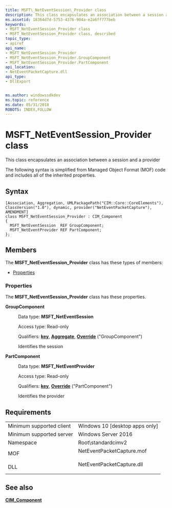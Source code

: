 ```yaml
---
title: MSFT\_NetEventSession\_Provider class
description: This class encapsulates an association between a session and a provider.
ms.assetid: 18364d7d-5753-4376-904a-e2a6ff777beb
keywords:
- MSFT_NetEventSession_Provider class
- MSFT_NetEventSession_Provider class, described
topic_type:
- apiref
api_name:
- MSFT_NetEventSession_Provider
- MSFT_NetEventSession_Provider.GroupComponent
- MSFT_NetEventSession_Provider.PartComponent
api_location:
- NetEventPacketCapture.dll
api_type:
- DllExport


ms.author: windowssdkdev
ms.topic: reference
ms.date: 05/31/2018
ROBOTS: INDEX,FOLLOW
---
```


# MSFT\_NetEventSession\_Provider class

This class encapsulates an association between a session and a provider

The following syntax is simplified from Managed Object Format (MOF) code and includes all of the inherited properties.

## Syntax

``` syntax
[Association, Aggregation, UMLPackagePath("CIM::Core::CoreElements"), ClassVersion("1.0"), dynamic, provider("NetEventPacketCapture"), AMENDMENT]
class MSFT_NetEventSession_Provider : CIM_Component
{
  MSFT_NetEventSession  REF GroupComponent;
  MSFT_NetEventProvider REF PartComponent;
};
```

## Members

The **MSFT\_NetEventSession\_Provider** class has these types of members:

-   [Properties](#properties)

### Properties

The **MSFT\_NetEventSession\_Provider** class has these properties.

<dl> <dt>

**GroupComponent**
</dt> <dd> <dl> <dt>

Data type: **MSFT\_NetEventSession**
</dt> <dt>

Access type: Read-only
</dt> <dt>

Qualifiers: [**key**](/windows/win32/wmisdk/key-qualifier), [**Aggregate**](/windows/win32/wmisdk/standard-qualifiers), [**Override**](/windows/win32/wmisdk/standard-qualifiers) ("GroupComponent")
</dt> </dl>

Identifies the session

</dd> <dt>

**PartComponent**
</dt> <dd> <dl> <dt>

Data type: **MSFT\_NetEventProvider**
</dt> <dt>

Access type: Read-only
</dt> <dt>

Qualifiers: [**key**](/windows/win32/wmisdk/key-qualifier), [**Override**](/windows/win32/wmisdk/standard-qualifiers) ("PartComponent")
</dt> </dl>

Identifies the provider

</dd> </dl>

## Requirements



|                                     |                                                                                                      |
|-------------------------------------|------------------------------------------------------------------------------------------------------|
| Minimum supported client<br/> | Windows 10 \[desktop apps only\]<br/>                                                          |
| Minimum supported server<br/> | Windows Server 2016<br/>                                                                       |
| Namespace<br/>                | Root\\standardcimv2<br/>                                                                       |
| MOF<br/>                      | <dl> <dt>NetEventPacketCapture.mof</dt> </dl> |
| DLL<br/>                      | <dl> <dt>NetEventPacketCapture.dll</dt> </dl> |



## See also

<dl> <dt>

[**CIM\_Component**](cim-component.md)
</dt> </dl>

 

